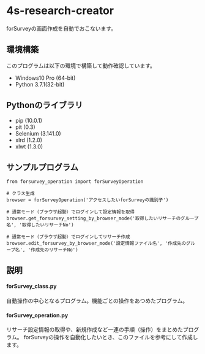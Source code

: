 # 4s-research-creator
forSurveyの画面作成を自動でおこないます。

## 環境構築
このプログラムは以下の環境で構築して動作確認しています。

* Windows10 Pro (64-bit)
* Python 3.7.1(32-bit)

## Pythonのライブラリ

* pip (10.0.1)
* pit (0.3)
* Selenium (3.141.0)
* xlrd (1.2.0)
* xlwt (1.3.0)

## サンプルプログラム
```
from forsurvey_operation import forSurveyOperation

# クラス生成
browser = forSurveyOperation('アクセスしたいforSurveyの識別子')

# 通常モード（ブラウザ起動）でログインして設定情報を取得 
browser.get_forsurvey_setting_by_browser_mode('取得したいリサーチのグループ名', '取得したいリサーチNo')

# 通常モード（ブラウザ起動）でログインしてリサーチ作成
browser.edit_forsurvey_by_browser_mode('設定情報ファイル名', '作成先のグループ名', '作成先のリサーチNo')
```

## 説明
#### forSurvey_class.py
自動操作の中心となるプログラム。機能ごとの操作をあつめたプログラム。

#### forSurvey_operation.py
リサーチ設定情報の取得や、新規作成など一連の手順（操作）をまとめたプログラム。
forSurveyの操作を自動化したいとき、このファイルを参考にして作成します。